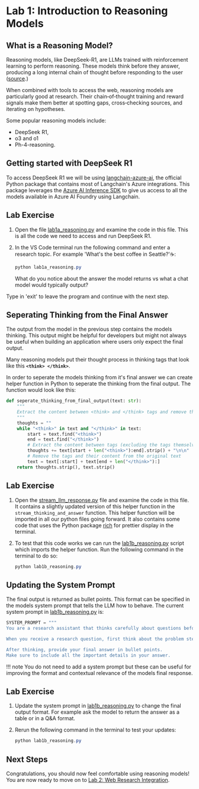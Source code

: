 # **Lab 1: Introduction to Reasoning Models** 

## **What is a Reasoning Model?** 

Reasoning models, like DeepSeek-R1, are LLMs trained with reinforcement learning to perform reasoning. These models think before they answer, producing a long internal chain of thought before responding to the user ([source](https://platform.openai.com/docs/guides/reasoning?utm_source=chatgpt.com&api-mode=responses).) 

When combined with tools to access the web, reasoning models are particularly good at research. Their chain‑of‑thought training and reward signals make them better at spotting gaps, cross‑checking sources, and iterating on hypotheses. 

Some popular reasoning models include:

- DeepSeek R1, 
- o3 and o1
- Ph-4-reasoning.


## **Getting started with DeepSeek R1**

To access DeepSeek R1 we will be using [langchain-azure-ai](https://pypi.org/project/langchain-azure-ai/), the official Python package that contains most of Langchain's Azure integrations. This package leverages the [Azure AI Inference SDK](https://learn.microsoft.com/en-us/python/api/overview/azure/ai-inference-readme?view=azure-python-preview) to give us access to all the models available in Azure AI Foundry using Langchain. 


## **Lab Exercise**

1. Open the file [lab1a_reasoning.py](../../src/lab1a_reasoning.py) and examine the code in this file. This is all the code we need to access and run DeepSeek R1. 

2. In the VS Code terminal run the following command and enter a research topic.
For example 'What's the best coffee in Seattle?'☕:

    ```powershell
    python lab1a_reasoning.py
    ```

    What do you notice about the answer the model returns vs what a chat model would typically output? 

Type in 'exit' to leave the program and continue with the next step. 

## **Seperating Thinking from the Final Answer**

The output from the model in the previous step contains the models thinking. This output might be helpful for developers but might not always be useful when building an application where users only expect the final output. 

Many reasoning models put their thought process in thinking tags that look like this 
**`<think> </think>`**. 

In order to seperate the models thinking from it's final answer we can create helper function in Python to seperate the thinking from the final output. The function would look like this:


```python
def seperate_thinking_from_final_output(text: str):
    """
    Extract the content between <think> and </think> tags and remove them from the text.
    """
    thoughts = ""
    while "<think>" in text and "</think>" in text:
        start = text.find("<think>")
        end = text.find("</think>")
        # Extract the content between tags (excluding the tags themselves)
        thoughts += text[start + len("<think>"):end].strip() + "\n\n"
        # Remove the tags and their content from the original text
        text = text[:start] + text[end + len("</think>"):]
    return thoughts.strip(), text.strip()
```

## **Lab Exercise**

1. Open the [stream_llm_response.py](../../src/stream_llm_response.py) file and examine the code in this file. It contains a slightly updated version of this helper function in the `stream_thinking_and_answer` function. This helper function will be imported in all our python files going forward. It also contains some code that uses the Python package [rich](https://pypi.org/project/rich/) for prettier display in the terminal. 

2. To test that this code works we can run the [lab1b_reasoning.py](../../src/lab1a_reasoning.py) script which imports the helper function. Run the following command in the terminal to do so:


    ```powershell
    python lab1b_reasoning.py
    ```

## **Updating the System Prompt**

The final output is returned as bullet points. This format can be specified in the models system prompt that tells the LLM how to behave. The current system prompt in [lab1b_reasoning.py](../../src/lab1b_reasoning.py) is: 


```python 
SYSTEM_PROMPT = """
You are a research assistant that thinks carefully about questions before answering.

When you receive a research question, first think about the problem step-by-step.

After thinking, provide your final answer in bullet points.
Make sure to include all the important details in your answer.
```


!!! note
    You do not need to add a system prompt but these can be useful for improving the format and contextual relevance of the models final response.

## **Lab Exercise**

1. Update the system prompt in [lab1b_reasoning.py](../../src/lab1b_reasoning.py) to change the final output format. For example ask the model to return the answer as a table or in a Q&A format. 

2. Rerun the following command in the terminal to test your updates:


    ```powershell
    python lab1b_reasoning.py
    ```
    

## **Next Steps**

Congratulations, you should now feel comfortable using reasoning models! 
You are now ready to move on to [Lab 2: Web Research Integration](lab-2-web-research.md).